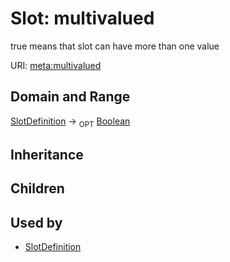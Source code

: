 # Slot: multivalued


true means that slot can have more than one value

URI: [meta:multivalued](https://w3id.org/biolink/biolinkml/meta/multivalued)
## Domain and Range

[SlotDefinition](SlotDefinition.md) ->  <sub>OPT</sub> [Boolean](Boolean.md)
## Inheritance

## Children

## Used by

 * [SlotDefinition](SlotDefinition.md)
